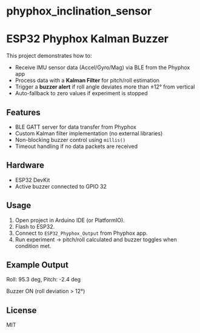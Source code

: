 # phyphox_inclination_sensor

# ESP32 Phyphox Kalman Buzzer

This project demonstrates how to:
- Receive IMU sensor data (Accel/Gyro/Mag) via BLE from the Phyphox app
- Process data with a **Kalman Filter** for pitch/roll estimation
- Trigger a **buzzer alert** if roll angle deviates more than ±12° from vertical
- Auto-fallback to zero values if experiment is stopped

## Features
- BLE GATT server for data transfer from Phyphox
- Custom Kalman filter implementation (no external libraries)
- Non-blocking buzzer control using `millis()`
- Timeout handling if no data packets are received

## Hardware
- ESP32 DevKit
- Active buzzer connected to GPIO 32

## Usage
1. Open project in Arduino IDE (or PlatformIO).
2. Flash to ESP32.
3. Connect to `ESP32_Phyphox_Output` from Phyphox app.
4. Run experiment → pitch/roll calculated and buzzer toggles when condition met.

## Example Output
Roll: 95.3 deg, Pitch: -2.4 deg

Buzzer ON (roll deviation > 12°)

## License
MIT
